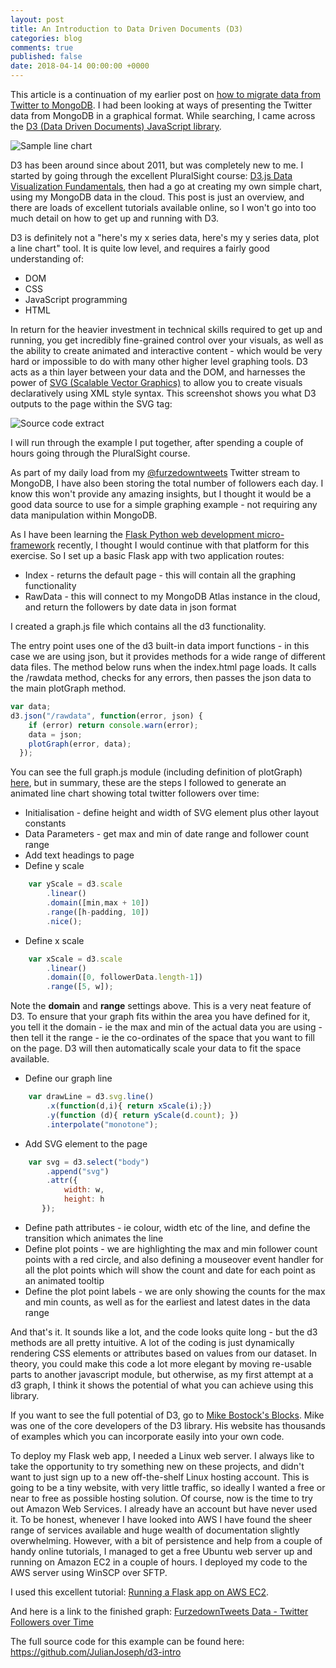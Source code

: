 ```yaml
---
layout: post
title: An Introduction to Data Driven Documents (D3)
categories: blog
comments: true
published: false
date: 2018-04-14 00:00:00 +0000
---
```


This article is a continuation of my earlier post on [how to migrate data from Twitter to MongoDB](https://julianjoseph.github.io/blog/2018/02/15/Retweeter-MongoDB-Integration/). I had been looking at ways of presenting the Twitter data from MongoDB in a graphical format. While searching, I came across the [D3 (Data Driven Documents) JavaScript library](https://d3js.org/).

![Sample line chart](https://raw.githubusercontent.com/julianjoseph/julianjoseph.github.io/master/images/fdt-line-chart.jpg)

D3 has been around since about 2011, but was completely new to me. I started by going through the excellent PluralSight course: [D3.js Data Visualization Fundamentals](https://app.pluralsight.com/library/courses/d3js-data-visualization-fundamentals/table-of-contents), then had a go at creating my own simple chart, using my MongoDB data in the cloud. This post is just an overview, and there are loads of excellent tutorials available online, so I won't go into too much detail on how to get up and running with D3.

D3 is definitely not a "here's my x series data, here's my y series data, plot a line chart" tool. It is quite low level, and requires a fairly good understanding of:
* DOM
* CSS
* JavaScript programming
* HTML

In return for the heavier investment in technical skills required to get up and running, you get incredibly fine-grained control over your visuals, as well as the ability to create animated and interactive content - which would be very hard or impossible to do with many other higher level graphing tools. D3 acts as a thin layer between your data and the DOM, and harnesses the power of [SVG (Scalable Vector Graphics)](https://en.wikipedia.org/wiki/Scalable_Vector_Graphics) to allow you to create visuals declaratively using XML style syntax. This screenshot shows you what D3 outputs to the page within the SVG tag:

![Source code extract](https://raw.githubusercontent.com/julianjoseph/julianjoseph.github.io/master/images/fdt-line-chart-source.jpg)

I will run through the example I put together, after spending a couple of hours going through the PluralSight course.

As part of my daily load from my [@furzedowntweets](https://twitter.com/furzedowntweets) Twitter stream to MongoDB, I have also been storing the total number of followers each day. I know this won't provide any amazing insights, but I thought it would be a good data source to use for a simple graphing example - not requiring any data manipulation within MongoDB.

As I have been learning the [Flask Python web development micro-framework](http://flask.pocoo.org/) recently, I thought I would continue with that platform for this exercise. So I set up a basic Flask app with two application routes:
* Index - returns the default page - this will contain all the graphing functionality
* RawData - this will connect to my MongoDB Atlas instance in the cloud, and return the followers by date data in json format

I created a graph.js file which contains all the d3 functionality.

The entry point uses one of the d3 built-in data import functions - in this case we are using json, but it provides methods for a wide range of different data files. The method below runs when the index.html page loads. It calls the /rawdata method, checks for any errors, then passes the json data to the main plotGraph method.

```javascript
var data;
d3.json("/rawdata", function(error, json) {
    if (error) return console.warn(error);
    data = json;
    plotGraph(error, data);
  });
```

You can see the full graph.js module (including definition of plotGraph) [here](https://github.com/JulianJoseph/d3-intro/blob/master/graph.js), but in summary, these are the steps I followed to generate an animated line chart showing total twitter followers over time:

* Initialisation - define height and width of SVG element plus other layout constants
* Data Parameters - get max and min of date range and follower count range
* Add text headings to page
* Define y scale
```javascript
    var yScale = d3.scale
        .linear()
        .domain([min,max + 10])
        .range([h-padding, 10])
        .nice();
```        
* Define x scale
```javascript
    var xScale = d3.scale
        .linear()
        .domain([0, followerData.length-1])
        .range([5, w]);
```        
Note the **domain** and **range** settings above. This is a very neat feature of D3. To ensure that your graph fits within the area you have defined for it, you tell it the domain - ie the max and min of the actual data you are using - then tell it the range - ie the co-ordinates of the space that you want to fill on the page. D3 will then automatically scale your data to fit the space available.
* Define our graph line
```javascript
    var drawLine = d3.svg.line()
        .x(function(d,i){ return xScale(i);})
        .y(function (d){ return yScale(d.count); })
        .interpolate("monotone");
```
* Add SVG element to the page
```javascript
    var svg = d3.select("body")
        .append("svg")        
        .attr({
            width: w,
            height: h
       });
```
* Define path attributes - ie colour, width etc of the line, and define the transition which animates the line
* Define plot points - we are highlighting the max and min follower count points with a red circle, and also defining a mouseover event handler for all the plot points which will show the count and date for each point as an animated tooltip
* Define the plot point labels - we are only showing the counts for the max and min counts, as well as for the earliest and latest dates in the data range

And that's it. It sounds like a lot, and the code looks quite long - but the d3 methods are all pretty intuitive. A lot of the coding is just dynamically rendering CSS elements or attributes based on values from our dataset. In theory, you could make this code a lot more elegant by moving re-usable parts to another javascript module, but otherwise, as my first attempt at a d3 graph, I think it shows the potential of what you can achieve using this library.

If you want to see the full potential of D3, go to [Mike Bostock's Blocks](https://bl.ocks.org/mbostock). Mike was one of the core developers of the D3 library. His website has thousands of examples which you can incorporate easily into your own code.

To deploy my Flask web app, I needed a Linux web server. I always like to take the opportunity to try something new on these projects, and didn't want to just sign up to a new off-the-shelf Linux hosting account. This is going to be a tiny website, with very little traffic, so ideally I wanted a free or near to free as possible hosting solution. Of course, now is the time to try out Amazon Web Services. I already have an account but have never used it. To be honest, whenever I have looked into AWS I have found the sheer range of services available and huge wealth of documentation slightly overwhelming. However, with a bit of persistence and help from a couple of handy online tutorials, I managed to get a free Ubuntu web server up and running on Amazon EC2 in a couple of hours. I deployed my code to the AWS server using WinSCP over SFTP.

I used this excellent tutorial: [Running a Flask app on AWS EC2](https://www.datasciencebytes.com/bytes/2015/02/24/running-a-flask-app-on-aws-ec2/).

And here is a link to the finished graph: [FurzedownTweets Data - Twitter Followers over Time](http://ec2-35-178-126-204.eu-west-2.compute.amazonaws.com/)


The full source code for this example can be found here: https://github.com/JulianJoseph/d3-intro
